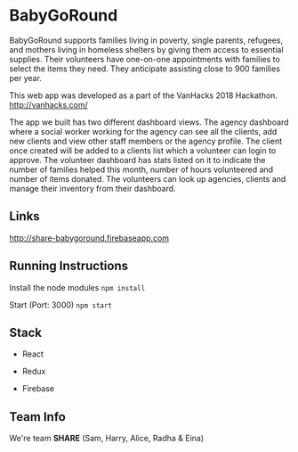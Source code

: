 # BabyGoRound

BabyGoRound supports families living in poverty, single parents, refugees, and mothers living in homeless shelters by giving them access to essential supplies. Their volunteers have one-on-one appointments with families to select the items they need. They anticipate assisting close to 900 families per year. 

This web app was developed as a part of the VanHacks 2018 Hackathon.
http://vanhacks.com/

The app we built has two different dashboard views. The agency dashboard where a social worker working for the agency can see all the clients, add new clients and view other staff members or the agency profile. The client once created will be added to a clients list which a volunteer can login to approve. The volunteer dashboard has stats listed on it to indicate the number of families helped this month, number of hours volunteered and number of items donated. The volunteers can look up agencies, clients and manage their inventory from their dashboard. 

## Links

http://share-babygoround.firebaseapp.com

## Running Instructions

Install the node modules
`npm install`

Start (Port: 3000)
`npm start`

## Stack

* React

* Redux

* Firebase

## Team Info
We're team **SHARE** (Sam, Harry, Alice, Radha & Eina) 
